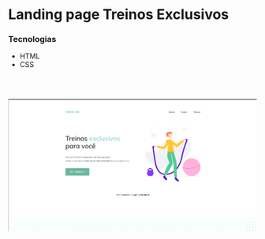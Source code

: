 # Landing page Treinos Exclusivos

### Tecnologias

- HTML
- CSS
<br>
<br>

![Treinos exclusivos](./assets/Screenshot%20from%202022-11-25%2013-51-08.png)